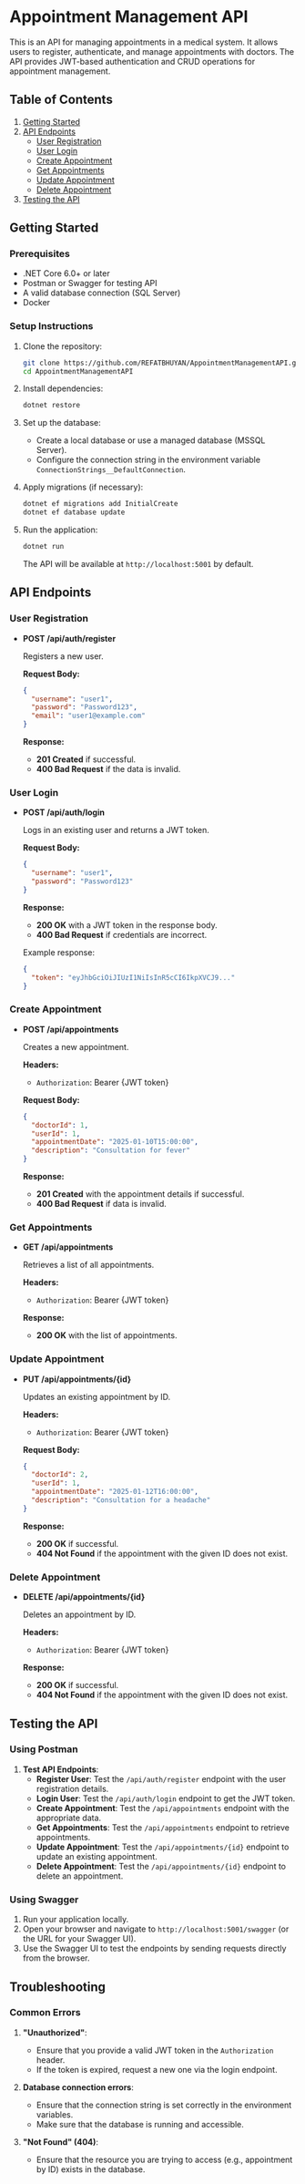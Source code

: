 
# Appointment Management API

This is an API for managing appointments in a medical system. It allows users to register, authenticate, and manage appointments with doctors. The API provides JWT-based authentication and CRUD operations for appointment management.

## Table of Contents
1. [Getting Started](#getting-started)
2. [API Endpoints](#api-endpoints)
    - [User Registration](#user-registration)
    - [User Login](#user-login)
    - [Create Appointment](#create-appointment)
    - [Get Appointments](#get-appointments)
    - [Update Appointment](#update-appointment)
    - [Delete Appointment](#delete-appointment)
3. [Testing the API](#testing-the-api)

## Getting Started

### Prerequisites

- .NET Core 6.0+ or later
- Postman or Swagger for testing API
- A valid database connection (SQL Server)
- Docker

### Setup Instructions

1. Clone the repository:
   ```bash
   git clone https://github.com/REFATBHUYAN/AppointmentManagementAPI.git
   cd AppointmentManagementAPI
   ```

2. Install dependencies:
   ```bash
   dotnet restore
   ```

3. Set up the database:
   - Create a local database or use a managed database (MSSQL Server).
   - Configure the connection string in the environment variable `ConnectionStrings__DefaultConnection`.

4. Apply migrations (if necessary):
   ```bash
   dotnet ef migrations add InitialCreate
   dotnet ef database update
   ```

5. Run the application:
   ```bash
   dotnet run
   ```

   The API will be available at `http://localhost:5001` by default.

## API Endpoints

### User Registration

- **POST /api/auth/register**
  
  Registers a new user.

  **Request Body:**
  ```json
  {
    "username": "user1",
    "password": "Password123",
    "email": "user1@example.com"
  }
  ```

  **Response:**
  - **201 Created** if successful.
  - **400 Bad Request** if the data is invalid.

### User Login

- **POST /api/auth/login**
  
  Logs in an existing user and returns a JWT token.

  **Request Body:**
  ```json
  {
    "username": "user1",
    "password": "Password123"
  }
  ```

  **Response:**
  - **200 OK** with a JWT token in the response body.
  - **400 Bad Request** if credentials are incorrect.

  Example response:
  ```json
  {
    "token": "eyJhbGciOiJIUzI1NiIsInR5cCI6IkpXVCJ9..."
  }
  ```

### Create Appointment

- **POST /api/appointments**

  Creates a new appointment.

  **Headers:**
  - `Authorization`: Bearer {JWT token}

  **Request Body:**
  ```json
  {
    "doctorId": 1,
    "userId": 1,
    "appointmentDate": "2025-01-10T15:00:00",
    "description": "Consultation for fever"
  }
  ```

  **Response:**
  - **201 Created** with the appointment details if successful.
  - **400 Bad Request** if data is invalid.

### Get Appointments

- **GET /api/appointments**

  Retrieves a list of all appointments.

  **Headers:**
  - `Authorization`: Bearer {JWT token}

  **Response:**
  - **200 OK** with the list of appointments.

### Update Appointment

- **PUT /api/appointments/{id}**

  Updates an existing appointment by ID.

  **Headers:**
  - `Authorization`: Bearer {JWT token}

  **Request Body:**
  ```json
  {
    "doctorId": 2,
    "userId": 1,
    "appointmentDate": "2025-01-12T16:00:00",
    "description": "Consultation for a headache"
  }
  ```

  **Response:**
  - **200 OK** if successful.
  - **404 Not Found** if the appointment with the given ID does not exist.

### Delete Appointment

- **DELETE /api/appointments/{id}**

  Deletes an appointment by ID.

  **Headers:**
  - `Authorization`: Bearer {JWT token}

  **Response:**
  - **200 OK** if successful.
  - **404 Not Found** if the appointment with the given ID does not exist.


## Testing the API

### Using Postman

1. **Test API Endpoints**:
   - **Register User**: Test the `/api/auth/register` endpoint with the user registration details.
   - **Login User**: Test the `/api/auth/login` endpoint to get the JWT token.
   - **Create Appointment**: Test the `/api/appointments` endpoint with the appropriate data.
   - **Get Appointments**: Test the `/api/appointments` endpoint to retrieve appointments.
   - **Update Appointment**: Test the `/api/appointments/{id}` endpoint to update an existing appointment.
   - **Delete Appointment**: Test the `/api/appointments/{id}` endpoint to delete an appointment.

### Using Swagger

1. Run your application locally.
2. Open your browser and navigate to `http://localhost:5001/swagger` (or the URL for your Swagger UI).
3. Use the Swagger UI to test the endpoints by sending requests directly from the browser.

## Troubleshooting

### Common Errors

1. **"Unauthorized"**: 
   - Ensure that you provide a valid JWT token in the `Authorization` header.
   - If the token is expired, request a new one via the login endpoint.

2. **Database connection errors**:
   - Ensure that the connection string is set correctly in the environment variables.
   - Make sure that the database is running and accessible.

3. **"Not Found" (404)**:
   - Ensure that the resource you are trying to access (e.g., appointment by ID) exists in the database.

